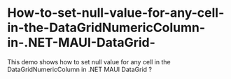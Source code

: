# How-to-set-null-value-for-any-cell-in-the-DataGridNumericColumn-in-.NET-MAUI-DataGrid-
This demo shows how to set null value for any cell in the DataGridNumericColumn in .NET MAUI DataGrid ?
